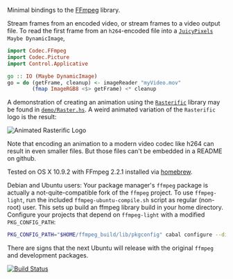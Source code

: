 Minimal bindings to the [FFmpeg](www.ffmpeg.org) library.

Stream frames from an encoded video, or stream frames to a video output file. To read the first frame from an `h264`-encoded file into a [`JuicyPixels`](http://hackage.haskell.org/package/JuicyPixels) `Maybe DynamicImage`,

```haskell
import Codec.FFmpeg
import Codec.Picture
import Control.Applicative

go :: IO (Maybe DynamicImage)
go = do (getFrame, cleanup) <- imageReader "myVideo.mov"
        (fmap ImageRGB8 <$> getFrame) <* cleanup
```

A demonstration of creating an animation using the
[`Rasterific`](http://hackage.haskell.org/package/Rasterific) library
may be found in
[`demo/Raster.hs`](https://github.com/acowley/ffmpeg-light/blob/master/demo/Raster.hs). A
weird animated variation of the `Rasterific` logo is the result:

![Animated Rasterific Logo](https://github.com/acowley/ffmpeg-light/raw/master/demo/logoTiny.gif)

Note that encoding an animation to a modern video codec like h264 can
result in even smaller files. But those files can't be embedded in a
README on github.

Tested on OS X 10.9.2 with FFmpeg 2.2.1 installed via [homebrew](http://brew.sh).

Debian and Ubuntu users: Your package manager's `ffmpeg` package is actually a not-quite-compatible fork of the `ffmpeg` project. To use `ffmpeg-light`, run the included `ffmpeg-ubuntu-compile.sh` script as regular (non-root) user. This sets up build an ffmpeg library build in your home directory. Configure your projects that depend on `ffmpeg-light` with a modified `PKG_CONFIG_PATH`:

```bash
PKG_CONFIG_PATH="$HOME/ffmpeg_build/lib/pkgconfig" cabal configure --disable-shared my-project
```

There are signs that the next Ubuntu will release with the original `ffmpeg` and development packages.

[![Build Status](https://travis-ci.org/acowley/ffmpeg-light.png)](https://travis-ci.org/acowley/ffmpeg-light)
